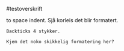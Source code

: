 #testoverskrift

  to space indent. 
  Sjå korleis det blir formatert. 

```` 
Backticks 4 stykker. 

Kjem det noko skikkelig formatering her? 

````



